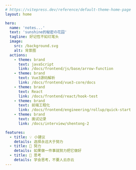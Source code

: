```yaml
---
# https://vitepress.dev/reference/default-theme-home-page
layout: home

hero:
  name: 'notes...'
  text: 'sunshine的秘密の花园'
  tagline: 好记性不如烂笔头
  image:
    src: /background.svg
    alt: 背景图
  actions:
    - theme: brand
      text: javaScript
      link: /docs/frontend/js/base/arrow-function
    - theme: brand
      text: Vue3源码解析
      link: /docs/frontend/vue3-core/docs
    - theme: brand
      text: React
      link: /docs/frontend/react/hook-test
    - theme: brand
      text: 前端工程化
      link: /docs/frontend/engineering/rollup/quick-start
    - theme: brand
      text: 面试记录
      link: /docs/interview/shentong-2

features:
  - title: 💡 小建议
    details: 选择永远大于努力
  - title: 🧗 努力
    details: 如果做一件事就努力把它做好
  - title: 🤔 思考
    details: 学会思考，不要人云亦云
---
```


